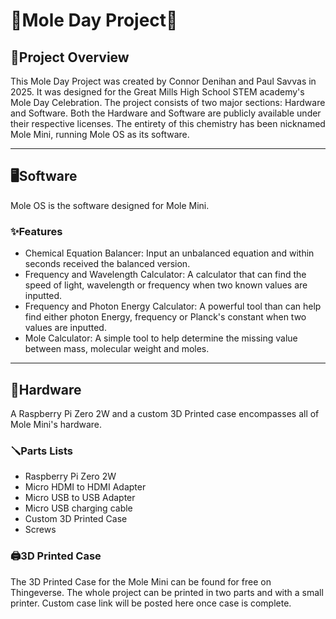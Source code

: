 # 🧪Mole Day Project🧪

## 🌟Project Overview

This Mole Day Project was created by Connor Denihan and Paul Savvas in 2025. It was designed for the Great Mills High School STEM academy's Mole Day Celebration. The project consists of two major sections: Hardware and Software. Both the Hardware and Software are publicly available under their respective licenses. The entirety of this chemistry has been nicknamed Mole Mini, running Mole OS as its software.

---

## 🖥️Software

Mole OS is the software designed for Mole Mini.

### ✨**Features**

- Chemical Equation Balancer: Input an unbalanced equation and within seconds received the balanced version.
- Frequency and Wavelength Calculator: A calculator that can find the speed of light, wavelength or frequency when two known values are inputted.
- Frequency and Photon Energy Calculator: A powerful tool than can help find either photon Energy, frequency or Planck's constant when two values are inputted.
- Mole Calculator: A simple tool to help determine the missing value between mass, molecular weight and moles.

---

## 💽Hardware

A Raspberry Pi Zero 2W and a custom 3D Printed case encompasses all of Mole Mini's hardware.

### 🪛Parts Lists

- Raspberry Pi Zero 2W
- Micro HDMI to HDMI Adapter
- Micro USB to USB Adapter
- Micro USB charging cable
- Custom 3D Printed Case
- Screws

### 🖨️3D Printed Case

The 3D Printed Case for the Mole Mini can be found for free on Thingeverse. The whole project can be printed in two parts and with a small printer. Custom case link will be posted here once case is complete.
